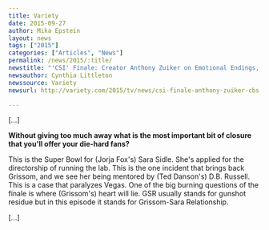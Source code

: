 ```yaml
---
title: Variety
date: 2015-09-27
author: Mika Epstein
layout: news
tags: ["2015"]
categories: ["Articles", "News"]
permalink: /news/2015/:title/
newstitle: "'CSI' Finale: Creator Anthony Zuiker on Emotional Endings, Origins and Longevity"
newsauthor: Cynthia Littleton  
newssource: Variety  
newsurl: http://variety.com/2015/tv/news/csi-finale-anthony-zuiker-cbs-william-petersen-1201603451/  

---
```


[...]

**Without giving too much away what is the most important bit of closure that you'll offer your die-hard fans?**

This is the Super Bowl for (Jorja Fox's) Sara Sidle. She's applied for the directorship of running the lab. This is the one incident that brings back Grissom, and we see her being mentored by (Ted Danson's) D.B. Russell. This is a case that paralyzes Vegas. One of the big burning questions of the finale is where (Grissom's) heart will lie. GSR usually stands for gunshot residue but in this episode it stands for Grissom-Sara Relationship.

[...]  
